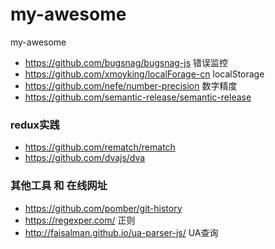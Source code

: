 # my-awesome
my-awesome

- https://github.com/bugsnag/bugsnag-js 错误监控
- https://github.com/xmoyking/localForage-cn localStorage
- https://github.com/nefe/number-precision 数字精度
- https://github.com/semantic-release/semantic-release
### redux实践
- https://github.com/rematch/rematch 
- https://github.com/dvajs/dva

### 其他工具 和 在线网址
- https://github.com/pomber/git-history
- https://regexper.com/ 正则
- http://faisalman.github.io/ua-parser-js/ UA查询
